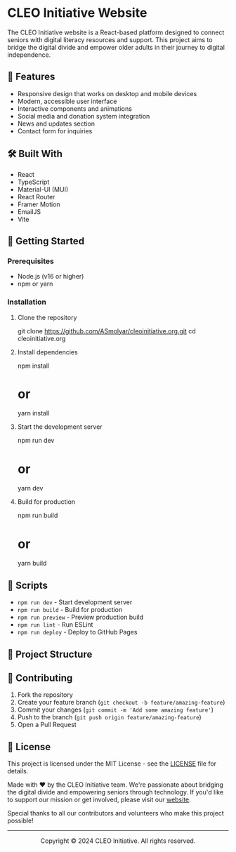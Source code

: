 # CLEO Initiative Website

The CLEO Initiative website is a React-based platform designed to connect seniors with digital literacy resources and support. This project aims to bridge the digital divide and empower older adults in their journey to digital independence.

## 🚀 Features

- Responsive design that works on desktop and mobile devices
- Modern, accessible user interface
- Interactive components and animations
- Social media and donation system integration
- News and updates section
- Contact form for inquiries

## 🛠️ Built With

- React
- TypeScript
- Material-UI (MUI)
- React Router
- Framer Motion
- EmailJS
- Vite

## 🏁 Getting Started

### Prerequisites

- Node.js (v16 or higher)
- npm or yarn

### Installation

1. Clone the repository

    git clone https://github.com/ASmolyar/cleoinitiative.org.git
    cd cleoinitiative.org

2. Install dependencies

    npm install
    # or
    yarn install

3. Start the development server

    npm run dev
    # or
    yarn dev

4. Build for production

    npm run build
    # or
    yarn build

## 🔧 Scripts

- `npm run dev` - Start development server
- `npm run build` - Build for production
- `npm run preview` - Preview production build
- `npm run lint` - Run ESLint
- `npm run deploy` - Deploy to GitHub Pages

## 📁 Project Structure

## 🤝 Contributing

1. Fork the repository
2. Create your feature branch (`git checkout -b feature/amazing-feature`)
3. Commit your changes (`git commit -m 'Add some amazing feature'`)
4. Push to the branch (`git push origin feature/amazing-feature`)
5. Open a Pull Request

## 📜 License

This project is licensed under the MIT License - see the [LICENSE](LICENSE) file for details.

Made with ❤️ by the CLEO Initiative team. We're passionate about bridging the digital divide and empowering seniors through technology. If you'd like to support our mission or get involved, please visit our [website](https://cleoinitiative.org).

Special thanks to all our contributors and volunteers who make this project possible!

---

<p align="center">Copyright © 2024 CLEO Initiative. All rights reserved.</p>
